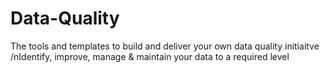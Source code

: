 # Data-Quality
The tools and templates to build and deliver your own data quality initiaitve
/nIdentify, improve, manage & maintain your data to a required level
